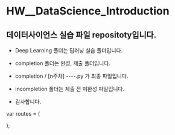 # HW__DataScience_Introduction
## 데이터사이언스 실습 파일 repositoty입니다.
- Deep Learning 폴더는 딥러닝 실습 폴더입니다.
- completion 폴더는 완성, 제출 폴더입니다.
- completion / [n주차] ----.py 가 최종 파일입니다.

- incompletion 폴더는 제출 전 미완성 파일입니다.
- 감사합니다.

var routes = (
  <Route name="Deep_Learning">
    <Route name="CNN_Image_Predict(food, Interior, Exterior)"/>
    <Route name="CNN_MINST"/>

  </Route>
  
   <Route name="Completion"/>
   <Route name="Incompletion"/>
 
  
);
